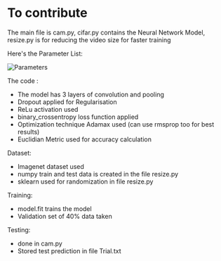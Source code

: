 # To contribute

The main file is cam.py, 
cifar.py contains the Neural Network Model, 
resize.py is for reducing the video size for faster training


Here's the Parameter List:

![Parameters](https://github.com/parismita/ss.png)

The code :
* The model has 3 layers of convolution and pooling
* Dropout applied for Regularisation
* ReLu activation used
* binary_crossentropy loss function applied
* Optimization technique Adamax used (can use rmsprop too for best results)
* Euclidian Metric used for accuracy calculation

Dataset:
* Imagenet dataset used
* numpy train and test data is created in the file resize.py
* sklearn used for randomization in file resize.py

Training:
* model.fit trains the model
* Validation set of 40% data taken 

Testing:
* done in cam.py
* Stored test prediction in file Trial.txt
